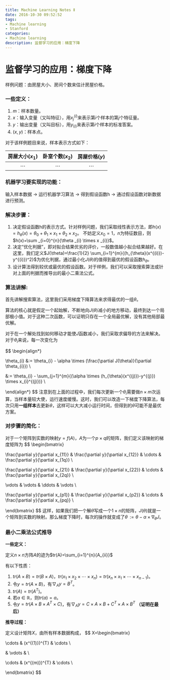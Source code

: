 ```yaml
---
title: Machine Learning Notes Ⅱ
date: 2016-10-30 09:52:52
tags:
- Machine learning
- Stanford
categories:
- Machine learning
description: 监督学习的应用：梯度下降
---
```

# 监督学习的应用：梯度下降

样例问题：由房屋大小、房间个数来估计房屋价格。

### 一些定义：
1. $m$：样本数量。
2. $x$：输入变量（又叫特征），用$x_{j}^{(i)}$来表示第$i$个样本的第$j$个特征量。
3. $y$：输出变量（又叫目标），用$y_{(i)}$来表示第$i$个样本的标准答案。
4. $(x,y)$：样本点。

对于该样例题目来说，样本表示方式如下：

| 房屋大小($x_{1}$) | 卧室个数($x_{2}$) | 房屋价格($y$) |
| :-----------: | :-----------: | :-------: |
|   $\cdots$    |   $\cdots$    | $\cdots$  |


### 机器学习要实现的功能：
输入样本数据 $\rightarrow$ 运行机器学习算法 $\rightarrow$ 得到假设函数h $\rightarrow$ 通过假设函数对新数据进行预测。

### 解决步骤：
1. 决定假设函数h的表示方式。针对样例问题，我们采取线性表示方法，即$h(x)=h_{\theta}(x)=\theta _{0}+\theta _{1} \times x _{1} + \theta _{2} \times x _{2}$。
   不妨定义$x _{0}=1$，$n$为特征数目，则$h(x)=\sum _{i=0}^{n}{\theta _{i} \times x _{i}}$。
2. 决定“优化判据”，即对拟合结果优劣的评价，一般数值越小拟合结果越好。在这里，我们定义$J(\theta)=\frac{1}{2} \sum_{i=1}^{m}{(h_{\theta}(x^{(i)})-y^{(i)})^2}$为优化判据，通过最小化$J(\theta)$的值得到最优的假设函数$h_{\theta}$。
3. 设计算法得到较优或最优的假设函数。对于样例，我们可以采取搜索算法或针对上面的判据而推导出的最小二乘法公式。

### 算法讲解:

首先讲解搜索算法，这里我们采用梯度下降算法来求得最优的一组$\theta$。

算法的核心就是假定一个起始解，不断地向$J(\theta)$减小的地方移动，最终到达一个局部极小值。对于这种二次函数，可以证明只存在一个全局最优解，没有其他局部最优解。

对于在一个解处找到如何移动才能使$J$函数减小，我们采取求偏导的方法来解决。
对于$\theta_{i}$来说，每一次变化为

$$
\begin{align*}

\theta_{i} &:= \theta_{i} - \alpha \times (\frac{\partial J(\theta)}{\partial \theta_{i}}) \\

&:= \theta_{i} - \sum_{j=1}^{m}{(\alpha \times (h_{\theta}(x^{(j)})-y^{(j)}) \times x_{i}^{(j)})} \\

\end{align*}
$$
注意到在上面的过程中，我们每次更新一个$\theta_{i}$需要做$n \times m$次运算，当样本量较大使，运行速度缓慢。这时，我们可以改造一下梯度下降算法，每次只用**一组样本**去更新$\theta$，这样可以大大减小运行时间，但得到的$\theta$可能不是最优方案。

### 对步骤的简化：

对于一个矩阵到实数的映射$y=f(A)$，$A$为一个$p\times q$的矩阵，我们定义该映射的梯度矩阵为
$$
\begin{bmatrix}

\frac{\partial y}{\partial x_{11}} & \frac{\partial y}{\partial x_{12}} & \cdots & \frac{\partial y}{\partial x_{1q}} \\

\frac{\partial y}{\partial x_{21}} & \frac{\partial y}{\partial x_{22}} & \cdots & \frac{\partial y}{\partial x_{2q}} \\

\vdots & \vdots & \ddots & \vdots \\

\frac{\partial y}{\partial x_{p1}} & \frac{\partial y}{\partial x_{p2}} & \cdots & \frac{\partial y}{\partial x_{pq}} \\

\end{bmatrix}
$$
这样，如果我们把一个解$\theta$写成一个$1 \times n$的矩阵，$J(\theta)$就是一个矩阵到实数的映射。那么梯度下降时，每次的操作就变成了$\theta\,:=\theta - \alpha \times \nabla _{\theta}J$。


### 最小二乘法公式推导

**一些定义：**

定义$n \times n$方阵$A$的迹为$tr(A)=\sum_{i=1}^{n}{A_{ii}}$

有以下性质：
1. $tr(A \times B) = tr(B \times A)$，$tr(x_{1} \times x_{2} \times \cdots \times x_{n})=tr(x_{n} \times x_{1} \times \cdots \times x_{n-1})$。
2. 令$y=tr(A \times B)$，有$\nabla_{A}y=B^{T}$。
3. $tr(A)=tr(A^{T})$。
4. 若$a \in \mathbb{R}$，则$tr(a)=a$。
5. 令$y=tr(A \times B \times A^{T} \times  C)$，有$\nabla _{A}y = C \times  A \times B + C^{T} \times  A \times B^{T}$
   **（证明在最后）**

**推导过程：**

定义设计矩阵$X$，由所有样本数据构成，
$$
X=\begin{bmatrix}

\cdots & (x^{(1)})^{T} & \cdots \\

  & \vdots &   \\

\cdots & (x^{(m)})^{T} & \cdots \\

\end{bmatrix}
$$
